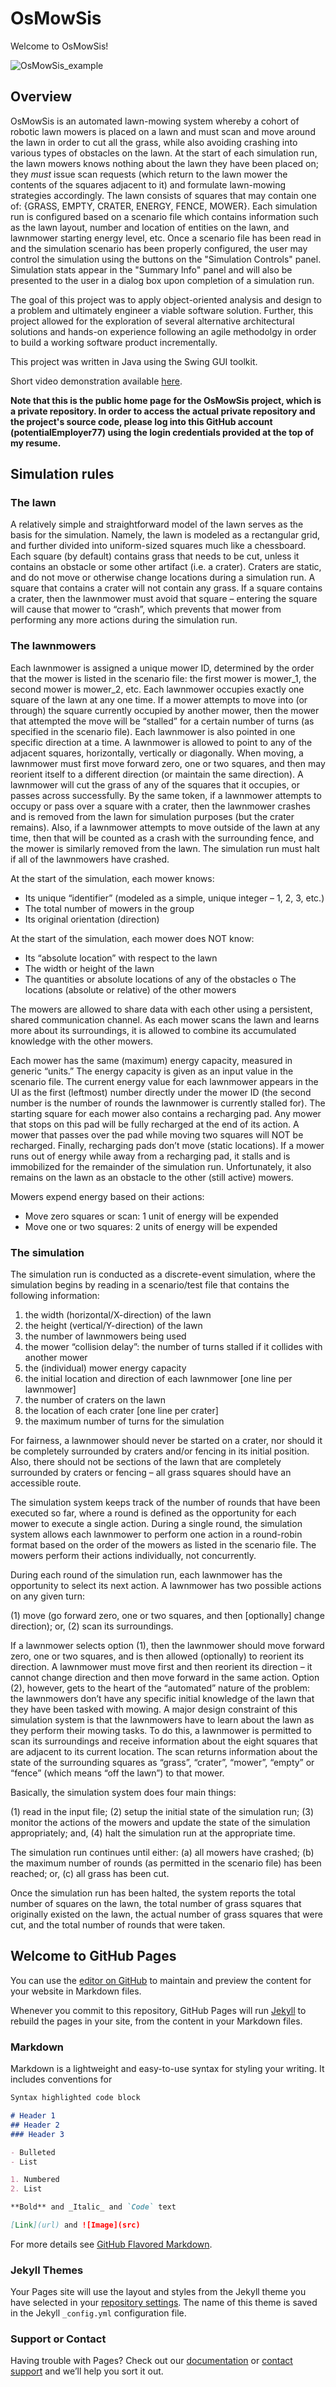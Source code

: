 # OsMowSis
Welcome to OsMowSis!

![OsMowSis_example](Documentation/GitHubImages/OsMowSis_demo.gif)
## Overview
OsMowSis is an automated lawn-mowing system whereby a cohort of robotic lawn mowers is placed on a lawn and must scan and move around the lawn in order to cut all the grass, while also avoiding crashing into various types of obstacles on the lawn. At the start of each simulation run, the lawn mowers knows nothing about the lawn they have been placed on; they *must* issue scan requests (which return to the lawn mower the contents of the squares adjacent to it) and formulate lawn-mowing strategies accordingly. The lawn consists of squares that may contain one of: {GRASS, EMPTY, CRATER, ENERGY, FENCE, MOWER}. Each simulation run is configured based on a scenario file which contains information such as the lawn layout, number and location of entities on the lawn, and lawnmower starting energy level, etc. Once a scenario file has been read in and the simulation scenario has been properly configured, the user may control the simulation using the buttons on the "Simulation Controls" panel. Simulation stats appear in the "Summary Info" panel and will also be presented to the user in a dialog box upon completion of a simulation run.

The goal of this project was to apply object-oriented analysis and design to a problem and ultimately engineer a viable software solution. Further, this project allowed for the exploration of several alternative architectural solutions and hands-on experience following an agile methodolgy in order to build a working software product incrementally.

This project was written in Java using the Swing GUI toolkit.

Short video demonstration available [here](https://youtu.be/65dBQBcDRs4).

<strong>Note that this is the public home page for the OsMowSis project, which is a private repository. In order to access the actual private repository and the project's source code, please log into this GitHub account (potentialEmployer77) using the login credentials provided at the top of my resume.</strong>

## Simulation rules
### The lawn
A relatively simple and straightforward model of the lawn serves as the basis for the simulation. Namely, the lawn is modeled as a rectangular grid, and further divided into uniform-sized squares much like a chessboard. Each square (by default) contains grass that needs to be cut, unless it contains an obstacle or some other artifact (i.e. a crater). Craters are static, and do not move or otherwise change locations during a simulation run. A square that contains a crater will not contain any grass. If a square contains a crater, then the lawnmower must avoid that square – entering the square will cause that mower to “crash”, which prevents that mower from performing any more actions during the simulation run.
### The lawnmowers
Each lawnmower is assigned a unique mower ID, determined by the order that the mower is listed in the scenario file: the first mower is mower_1, the second mower is mower_2, etc. Each lawnmower occupies exactly one square of the lawn at any one time. If a mower attempts to move into (or through) the square currently occupied by another mower, then the mower that attempted the move will be “stalled” for a certain number of turns (as specified in the scenario file). Each lawnmower is also pointed in one specific direction at a time. A lawnmower is allowed to point to any of the adjacent squares, horizontally, vertically or diagonally. When moving, a lawnmower must first move forward zero, one or two squares, and then may reorient itself to a different direction (or maintain the same direction). A lawnmower will cut the grass of any of the squares that it occupies, or passes across successfully. By the same token, if a lawnmower attempts to occupy or pass over a square with a crater, then the lawnmower crashes and is removed from the lawn for simulation purposes (but the crater remains). Also, if a lawnmower attempts to move outside of the lawn at any time, then that will be counted as a crash with the surrounding fence, and the mower is similarly removed from the lawn. The simulation run must halt if all of the lawnmowers have crashed.

At the start of the simulation, each mower knows:
* Its unique “identifier” (modeled as a simple, unique integer – 1, 2, 3, etc.)
* The total number of mowers in the group
* Its original orientation (direction)

At the start of the simulation, each mower does NOT know:
* Its “absolute location” with respect to the lawn
* The width or height of the lawn
* The quantities or absolute locations of any of the obstacles o The locations (absolute or relative) of the other mowers

The mowers are allowed to share data with each other using a persistent, shared communication channel. As each mower scans the lawn and learns more about its surroundings, it is allowed to combine its accumulated knowledge with the other mowers.

Each mower has the same (maximum) energy capacity, measured in generic “units.” The energy capacity is given as an input value in the scenario file. The current energy value for each lawnmower appears in the UI as the first (leftmost) number directly under the mower ID (the second number is the number of rounds the lawnmower is currently stalled for). The starting square for each mower also contains a recharging pad. Any mower that stops on this pad will be fully recharged at the end of its action. A mower that passes over the pad while moving two squares will NOT be recharged. Finally, recharging pads don’t move (static locations). If a mower runs out of energy while away from a recharging pad, it stalls and is immobilized for the remainder of the simulation run. Unfortunately, it also remains on the lawn as an obstacle to the other (still active) mowers.

Mowers expend energy based on their actions:
* Move zero squares or scan: 1 unit of energy will be expended
* Move one or two squares: 2 units of energy will be expended
### The simulation
The simulation run is conducted as a discrete-event simulation, where the simulation begins by reading in a scenario/test file that contains the following information:

1. the width (horizontal/X-direction) of the lawn
2. the height (vertical/Y-direction) of the lawn
3. the number of lawnmowers being used
4. the mower “collision delay”: the number of turns stalled if it collides with another mower
5. the (individual) mower energy capacity
6. the initial location and direction of each lawnmower [one line per lawnmower]
7. the number of craters on the lawn
8. the location of each crater [one line per crater]
9. the maximum number of turns for the simulation
  
For fairness, a lawnmower should never be started on a crater, nor should it be completely surrounded by craters and/or fencing in its initial position. Also, there should not be sections of the lawn that are completely surrounded by craters or fencing – all grass squares should have an accessible route.

The simulation system keeps track of the number of rounds that have been executed so far, where a round is defined as the opportunity for each mower to execute a single action. During a single round, the simulation system allows each lawnmower to perform one action in a round-robin format based on the order of the mowers as listed in the scenario file. The mowers perform their actions individually, not concurrently.

During each round of the simulation run, each lawnmower has the opportunity to select its next action. A lawnmower has two possible actions on any given turn:

(1) move (go forward zero, one or two squares, and then [optionally] change direction); or,
(2) scan its surroundings.

If a lawnmower selects option (1), then the lawnmower should move forward zero, one or two squares, and is then allowed (optionally) to reorient its direction. A lawnmower must move first and then reorient its direction – it cannot change direction and then move forward in the same action. Option (2), however, gets to the heart of the “automated” nature of the problem: the lawnmowers don’t have any specific initial knowledge of the lawn that they have been tasked with mowing. A major design constraint of this simulation system is that the lawnmowers have to learn about the lawn as they perform their mowing tasks. To do this, a lawnmower is permitted to scan its surroundings and receive information about the eight squares that are adjacent to its current location. The scan returns information about the state of the surrounding squares as “grass”, “crater”, “mower”, “empty” or “fence” (which means “off the lawn”) to that mower.

Basically, the simulation system does four main things:

(1) read in the input file;
(2) setup the initial state of the simulation run;
(3) monitor the actions of the mowers and update the state of the simulation appropriately; and, 
(4) halt the simulation run at the appropriate time.

The simulation run continues until either: (a) all mowers have crashed; (b) the maximum number of rounds (as permitted in the scenario file) has been reached; or, (c) all grass has been cut.

Once the simulation run has been halted, the system reports the total number of squares on the lawn, the total number of grass squares that originally existed on the lawn, the actual number of grass squares that were cut, and the total number of rounds that were taken.



## Welcome to GitHub Pages

You can use the [editor on GitHub](https://github.com/potentialEmployer77/OsMowSisHome/edit/gh-pages/index.md) to maintain and preview the content for your website in Markdown files.

Whenever you commit to this repository, GitHub Pages will run [Jekyll](https://jekyllrb.com/) to rebuild the pages in your site, from the content in your Markdown files.

### Markdown

Markdown is a lightweight and easy-to-use syntax for styling your writing. It includes conventions for

```markdown
Syntax highlighted code block

# Header 1
## Header 2
### Header 3

- Bulleted
- List

1. Numbered
2. List

**Bold** and _Italic_ and `Code` text

[Link](url) and ![Image](src)
```

For more details see [GitHub Flavored Markdown](https://guides.github.com/features/mastering-markdown/).

### Jekyll Themes

Your Pages site will use the layout and styles from the Jekyll theme you have selected in your [repository settings](https://github.com/potentialEmployer77/OsMowSisHome/settings). The name of this theme is saved in the Jekyll `_config.yml` configuration file.

### Support or Contact

Having trouble with Pages? Check out our [documentation](https://docs.github.com/categories/github-pages-basics/) or [contact support](https://github.com/contact) and we’ll help you sort it out.
